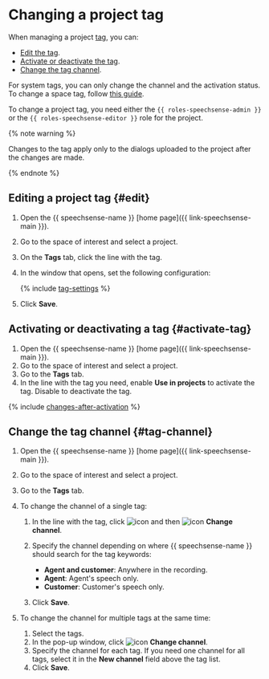 # Changing a project tag

When managing a project [tag](../../../concepts/tags.md), you can:

* [Edit the tag](#edit).
* [Activate or deactivate the tag](#activate-tag).
* [Change the tag channel](#tag-channel).

For system tags, you can only change the channel and the activation status. To change a space tag, follow [this guide](../../space/tag/change.md).

To change a project tag, you need either the `{{ roles-speechsense-admin }}` or the `{{ roles-speechsense-editor }}` role for the project.

{% note warning %}

Changes to the tag apply only to the dialogs uploaded to the project after the changes are made.

{% endnote %}

## Editing a project tag {#edit}

1. Open the {{ speechsense-name }} [home page]({{ link-speechsense-main }}).
1. Go to the space of interest and select a project.
1. On the **Tags** tab, click the line with the tag.
1. In the window that opens, set the following configuration:

   {% include [tag-settings](../../../../_includes/speechsense/tag/tag-settings.md) %}

1. Click **Save**.

## Activating or deactivating a tag {#activate-tag}

1. Open the {{ speechsense-name }} [home page]({{ link-speechsense-main }}).
1. Go to the space of interest and select a project.
1. Go to the **Tags** tab.
1. In the line with the tag you need, enable **Use in projects** to activate the tag. Disable to deactivate the tag.

{% include [changes-after-activation](../../../../_includes/speechsense/tag/changes-after-activation.md) %}

## Change the tag channel {#tag-channel}

1. Open the {{ speechsense-name }} [home page]({{ link-speechsense-main }}).
1. Go to the space of interest and select a project.
1. Go to the **Tags** tab.
1. To change the channel of a single tag:

   1. In the line with the tag, click ![icon](../../../../_assets/console-icons/ellipsis.svg) and then ![icon](../../../../_assets/console-icons/arrow-right-arrow-left.svg) **Change channel**.
   1. Specify the channel depending on where {{ speechsense-name }} should search for the tag keywords:

      * **Agent and customer**: Anywhere in the recording.
      * **Agent**: Agent's speech only.
      * **Customer**: Customer's speech only.

   1. Click **Save**.

1. To change the channel for multiple tags at the same time:

   1. Select the tags.
   1. In the pop-up window, click ![icon](../../../../_assets/console-icons/arrow-right-arrow-left.svg) **Change channel**.
   1. Specify the channel for each tag. If you need one channel for all tags, select it in the **New channel** field above the tag list.
   1. Click **Save**.
